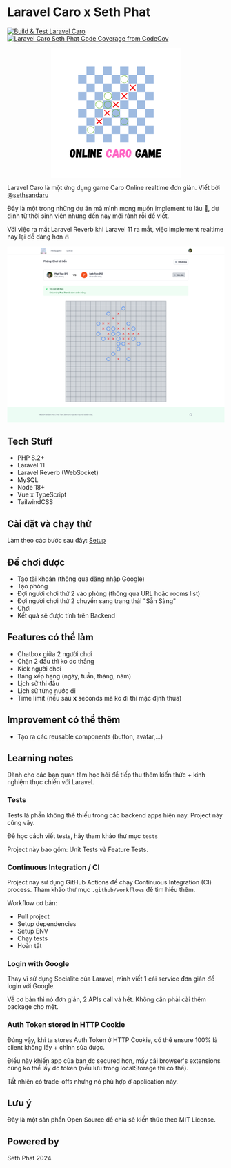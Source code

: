 # Laravel Caro x Seth Phat
[![Build & Test Laravel Caro](https://github.com/sethsandaru/laravel-caro/actions/workflows/build.yml/badge.svg)](https://github.com/sethsandaru/laravel-caro/actions/workflows/build.yml)
[![Laravel Caro Seth Phat Code Coverage from CodeCov](https://codecov.io/gh/sethsandaru/laravel-caro/graph/badge.svg?token=19V492OLJ7)](https://codecov.io/gh/sethsandaru/laravel-caro)


<p align="center" width="100%">
    <img src="./resources/web-app/assets/logo.png" align="center" width="300">
</p>

Laravel Caro là một ứng dụng game Caro Online realtime đơn giản. Viết bởi [@sethsandaru](https://github.com/sethsandaru)

Đây là một trong những dự án mà mình mong muốn implement từ lâu 🥰, dự định từ thời sinh viên nhưng đến nay mới 
rảnh rỗi để viết.

Với việc ra mắt Laravel Reverb khi Laravel 11 ra mắt, việc implement realtime nay lại dễ dàng hơn 🔥

![chơi game caro được code trên Laravel bởi sethsandaru](./public/screenshots/game.png)

## Tech Stuff

- PHP 8.2+
- Laravel 11
- Laravel Reverb (WebSocket)
- MySQL
- Node 18+
- Vue x TypeScript
- TailwindCSS

## Cài đặt và chạy thử

Làm theo các bước sau đây: [Setup](./SETUP.md)

## Để chơi được

- Tạo tài khoản (thông qua đăng nhập Google)
- Tạo phòng
- Đợi người chơi thứ 2 vào phòng (thông qua URL hoặc rooms list)
- Đợi người chơi thứ 2 chuyển sang trạng thái "Sẵn Sàng"
- Chơi
- Kết quả sẽ được tính trên Backend

## Features có thể làm

- Chatbox giữa 2 người chơi
- Chặn 2 đầu thì ko dc thắng
- Kick người chơi
- Bảng xếp hạng (ngày, tuần, tháng, năm)
- Lịch sử thi đấu
- Lịch sử từng nước đi
- Time limit (nếu sau **x** seconds mà ko đi thì mặc định thua)

## Improvement có thể thêm
- Tạo ra các reusable components (button, avatar,...)

## Learning notes

Dành cho các bạn quan tâm học hỏi để tiếp thu thêm kiến thức + kinh nghiệm thực chiến với Laravel.

### Tests

Tests là phần không thể thiếu trong các backend apps hiện nay. Project này cũng vậy.

Để học cách viết tests, hãy tham khảo thư mục `tests`

Project này bao gồm: Unit Tests và Feature Tests.

### Continuous Integration / CI

Project này sử dụng GitHub Actions để chạy Continuous Integration (CI) process. Tham khảo thư mục `.github/workflows` để tìm hiểu thêm.

Workflow cơ bản:

- Pull project
- Setup dependencies
- Setup ENV
- Chạy tests
- Hoàn tất

### Login with Google

Thay vì sử dụng Socialite của Laravel, mình viết 1 cái service đơn giản để login với Google.

Về cơ bản thì nó đơn giản, 2 APIs call và hết. Không cần phải cài thêm package cho mệt.

### Auth Token stored in HTTP Cookie

Đúng vậy, khi ta stores Auth Token ở HTTP Cookie, có thể ensure 100% là client không lấy + chỉnh sửa được.

Điều này khiến app của bạn dc secured hơn, mấy cái browser's extensions cũng ko thể lấy dc token (nếu lưu trong localStorage thì có thể).

Tất nhiên có trade-offs nhưng nó phù hợp ở application này.

## Lưu ý

Đây là một sản phẩn Open Source để chia sẻ kiến thức theo MIT License.

## Powered by

Seth Phat 2024
